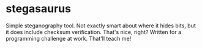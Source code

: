 # stegasaurus

Simple steganography tool. Not exactly smart about where it hides bits, but it does include checksum verification. That's nice, right? Written for a programming challenge at work. That'll teach me!
